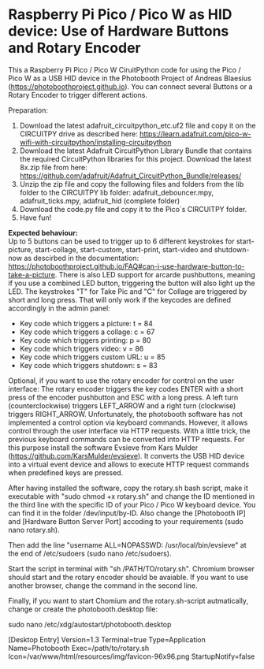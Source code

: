 # Raspberry Pi Pico / Pico W as HID device: Use of Hardware Buttons and Rotary Encoder
This a Raspberry Pi Pico / Pico W CiruitPython code for using the Pico / Pico W as a USB HID device in the Photobooth Project of Andreas Blaesius (https://photoboothproject.github.io). You can connect several Buttons or a Rotary Encoder to trigger different actions.

Preparation:

1. Download the latest adafruit_circuitpython_etc.uf2 file and copy it on the CIRCUITPY drive as described here: https://learn.adafruit.com/pico-w-wifi-with-circuitpython/installing-circuitpython
2. Download the latest Adafruit CircuitPython Library Bundle that contains the required CircuitPython libraries for this project. Download the latest 8x.zip file from here: https://github.com/adafruit/Adafruit_CircuitPython_Bundle/releases/
3. Unzip the zip file and copy the following files and folders from the lib folder to the CIRCUITPY lib folder: adafruit_debouncer.mpy, adafruit_ticks.mpy, adafruit_hid (complete folder)
4. Download the code.py file and copy it to the Pico´s CIRCUITPY folder.
5. Have fun!

<b>Expected behaviour:</b>  
Up to 5 buttons can be used to trigger up to 6 different keystrokes for start-picture, start-collage, start-custom, start-print, start-video and shutdown-now as descirbed in the documentation: https://photoboothproject.github.io/FAQ#can-i-use-hardware-button-to-take-a-picture.
There is also LED support for arcarde pushbuttons, meaning if you use a combined LED button, triggering the button will also light up the LED.
The keystrokes "T" for Take Pic and "C" for Collage are triggered by short and long press. That will only work if the keycodes are defined accordingly in the admin panel:

- Key code which triggers a picture: t = 84
- Key code which triggers a collage: c = 67
- Key code which triggers printing: p = 80
- Key code which triggers video: v = 86
- Key code which triggers custom URL: u = 85
- Key code which triggers shutdown: s = 83

Optional, if you want to use the rotary encoder for control on the user interface:
The rotary encoder triggers the key codes ENTER with a short press of the encoder pushbutton and ESC with a long press. A left turn (counterclockwise) triggers LEFT_ARROW and a right turn (clockwise) triggers RIGHT_ARROW. 
Unfortunately, the photobooth software has not implemented a control option via keyboard commands. However, it allows control through the user interface via HTTP requests. With a little trick, the previous keyboard commands can be converted into HTTP requests. For this purpose install the software Evsieve from Kars Mulder (https://github.com/KarsMulder/evsieve). It converts the USB HID device into a virtual event device and allows to execute HTTP request commands when predefined keys are pressed.

After having installed the software, copy the rotary.sh bash script, make it executable with "sudo chmod +x rotary.sh" and change the ID mentioned in the third line with the specific ID of your Pico / Pico W keyboard device. You can find it in the folder /dev/input/by-ID. Also change the [Photobooth IP] and [Hardware Button Server Port] accoding to your requirements (sudo nano rotary.sh). 

Then add the line "username ALL=NOPASSWD: /usr/local/bin/evsieve" at the end of /etc/sudoers (sudo nano /etc/sudoers).

Start the script in terminal with "sh /PATH/TO/rotary.sh". Chromium browser should start and the rotary encoder should be avaiable. If you want to use another browser, change the command in the second line.

Finally, if you want to start Chomium and the rotary.sh-script autmatically, change or create the photobooth.desktop file:

sudo nano /etc/xdg/autostart/photobooth.desktop

[Desktop Entry]
Version=1.3
Terminal=true
Type=Application
Name=Photobooth
Exec=/path/to/rotary.sh
Icon=/var/www/html/resources/img/favicon-96x96.png
StartupNotify=false









